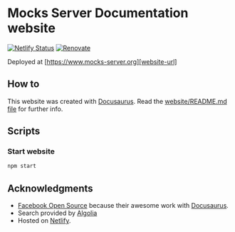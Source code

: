 # Mocks Server Documentation website

[![Netlify Status](https://api.netlify.com/api/v1/badges/389bc98a-a293-4f34-aebc-b3eaece3f011/deploy-status)](https://app.netlify.com/sites/mocks-server/deploys) [![Renovate](https://img.shields.io/badge/renovate-enabled-brightgreen.svg)](https://renovatebot.com)

Deployed at [https://www.mocks-server.org][website-url]

## How to

This website was created with [Docusaurus][docusaurus-url]. Read the [website/README.md file][docusaurus-readme] for further info.

## Scripts

### Start website

```sh
npm start
```

## Acknowledgments

- [Facebook Open Source][facebook-open-source] because their awesome work with [Docusaurus][docusaurus-url].
- Search provided by [Algolia](https://www.algolia.com/)
- Hosted on [Netlify][netlify-url].

[website-url]: https://www.mocks-server.org
[facebook-open-source]: https://opensource.facebook.com/
[docusaurus-url]: https://docusaurus.io/
[undraw-url]: https://undraw.co/
[netlify-url]: https://www.netlify.com/
[docusaurus-readme]: website/README.md

